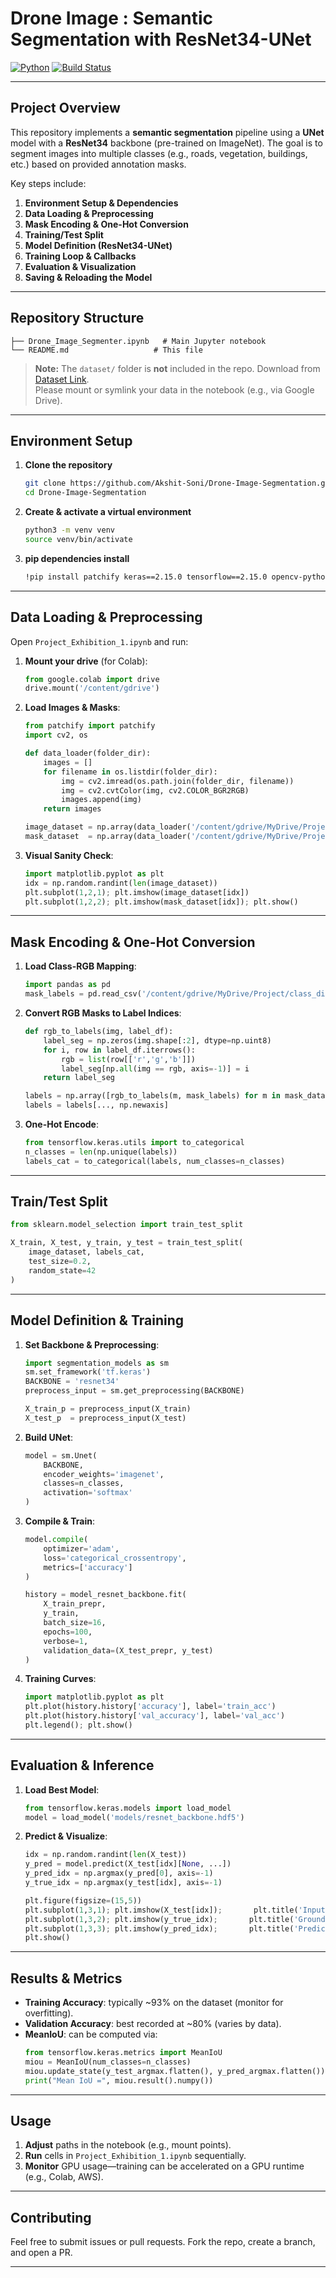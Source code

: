 # Drone Image : Semantic Segmentation with ResNet34-UNet

[![Python](https://img.shields.io/badge/Python-3.7%2B-blue)](https://www.python.org/)  [![Build Status](https://img.shields.io/badge/Notebook-Ready-yellow)]()

---

## Project Overview

This repository implements a **semantic segmentation** pipeline using a **UNet** model with a **ResNet34** backbone (pre-trained on ImageNet). The goal is to segment images into multiple classes (e.g., roads, vegetation, buildings, etc.) based on provided annotation masks.

Key steps include:

1. **Environment Setup & Dependencies**  
2. **Data Loading & Preprocessing**  
3. **Mask Encoding & One-Hot Conversion**  
4. **Training/Test Split**  
5. **Model Definition (ResNet34-UNet)**  
6. **Training Loop & Callbacks**  
7. **Evaluation & Visualization**  
8. **Saving & Reloading the Model**

---

## Repository Structure

```text
├── Drone_Image_Segmenter.ipynb   # Main Jupyter notebook
└── README.md                   # This file
```

> **Note:** The `dataset/` folder is **not** included in the repo. Download from [Dataset Link](http://dronedataset.icg.tugraz.at/).   
> Please mount or symlink your data in the notebook (e.g., via Google Drive).

---

## Environment Setup

1. **Clone the repository**  
   ```bash
   git clone https://github.com/Akshit-Soni/Drone-Image-Segmentation.git
   cd Drone-Image-Segmentation
   ```

2. **Create & activate a virtual environment**  
   ```bash
   python3 -m venv venv
   source venv/bin/activate
   ```

4. **pip dependencies install**
   ```bash
   !pip install patchify keras==2.15.0 tensorflow==2.15.0 opencv-python tqdm pillow scikit-learn random pickle keras-segmentation segmentation_models==1.0.1 efficientnet==1.1.1 
   ```

---

## Data Loading & Preprocessing

Open `Project_Exhibition_1.ipynb` and run:

1. **Mount your drive** (for Colab):
   ```python
   from google.colab import drive
   drive.mount('/content/gdrive')
   ```

2. **Load Images & Masks**:
   ```python
   from patchify import patchify
   import cv2, os

   def data_loader(folder_dir):
       images = []
       for filename in os.listdir(folder_dir):
           img = cv2.imread(os.path.join(folder_dir, filename))
           img = cv2.cvtColor(img, cv2.COLOR_BGR2RGB)
           images.append(img)
       return images

   image_dataset = np.array(data_loader('/content/gdrive/MyDrive/Project/dataset/Images'))
   mask_dataset  = np.array(data_loader('/content/gdrive/MyDrive/Project/dataset/Annotations'))
   ```

3. **Visual Sanity Check**:
   ```python
   import matplotlib.pyplot as plt
   idx = np.random.randint(len(image_dataset))
   plt.subplot(1,2,1); plt.imshow(image_dataset[idx])
   plt.subplot(1,2,2); plt.imshow(mask_dataset[idx]); plt.show()
   ```

---

## Mask Encoding & One-Hot Conversion

1. **Load Class-RGB Mapping**:
   ```python
   import pandas as pd
   mask_labels = pd.read_csv('/content/gdrive/MyDrive/Project/class_dict.csv')
   ```

2. **Convert RGB Masks to Label Indices**:
   ```python
   def rgb_to_labels(img, label_df):
       label_seg = np.zeros(img.shape[:2], dtype=np.uint8)
       for i, row in label_df.iterrows():
           rgb = list(row[['r','g','b']])
           label_seg[np.all(img == rgb, axis=-1)] = i
       return label_seg

   labels = np.array([rgb_to_labels(m, mask_labels) for m in mask_dataset])
   labels = labels[..., np.newaxis]
   ```

3. **One-Hot Encode**:
   ```python
   from tensorflow.keras.utils import to_categorical
   n_classes = len(np.unique(labels))
   labels_cat = to_categorical(labels, num_classes=n_classes)
   ```

---

## Train/Test Split

```python
from sklearn.model_selection import train_test_split

X_train, X_test, y_train, y_test = train_test_split(
    image_dataset, labels_cat,
    test_size=0.2,
    random_state=42
)
```

---

## Model Definition & Training

1. **Set Backbone & Preprocessing**:
   ```python
   import segmentation_models as sm
   sm.set_framework('tf.keras')
   BACKBONE = 'resnet34'
   preprocess_input = sm.get_preprocessing(BACKBONE)

   X_train_p = preprocess_input(X_train)
   X_test_p  = preprocess_input(X_test)
   ```

2. **Build UNet**:
   ```python
   model = sm.Unet(
       BACKBONE,
       encoder_weights='imagenet',
       classes=n_classes,
       activation='softmax'
   )
   ```

3. **Compile & Train**:
   ```python
   model.compile(
       optimizer='adam',
       loss='categorical_crossentropy',
       metrics=['accuracy']
   )

   history = model_resnet_backbone.fit(
       X_train_prepr,
       y_train,
       batch_size=16,
       epochs=100,
       verbose=1,
       validation_data=(X_test_prepr, y_test)
   )
   ```

4. **Training Curves**:
   ```python
   import matplotlib.pyplot as plt
   plt.plot(history.history['accuracy'], label='train_acc')
   plt.plot(history.history['val_accuracy'], label='val_acc')
   plt.legend(); plt.show()
   ```

---

## Evaluation & Inference

1. **Load Best Model**:
   ```python
   from tensorflow.keras.models import load_model
   model = load_model('models/resnet_backbone.hdf5')
   ```

2. **Predict & Visualize**:
   ```python
   idx = np.random.randint(len(X_test))
   y_pred = model.predict(X_test[idx][None, ...])
   y_pred_idx = np.argmax(y_pred[0], axis=-1)
   y_true_idx = np.argmax(y_test[idx], axis=-1)

   plt.figure(figsize=(15,5))
   plt.subplot(1,3,1); plt.imshow(X_test[idx]);       plt.title('Input')
   plt.subplot(1,3,2); plt.imshow(y_true_idx);       plt.title('Ground Truth')
   plt.subplot(1,3,3); plt.imshow(y_pred_idx);       plt.title('Prediction')
   plt.show()
   ```

---

## Results & Metrics

- **Training Accuracy**: typically ~93% on the dataset (monitor for overfitting).  
- **Validation Accuracy**: best recorded at ~80% (varies by data).  
- **MeanIoU**: can be computed via:
  ```python
  from tensorflow.keras.metrics import MeanIoU
  miou = MeanIoU(num_classes=n_classes)
  miou.update_state(y_test_argmax.flatten(), y_pred_argmax.flatten())
  print("Mean IoU =", miou.result().numpy())
  ```

---

## Usage
  
1. **Adjust** paths in the notebook (e.g., mount points).  
2. **Run** cells in `Project_Exhibition_1.ipynb` sequentially.  
3. **Monitor** GPU usage—training can be accelerated on a GPU runtime (e.g., Colab, AWS).

---

## Contributing

Feel free to submit issues or pull requests. Fork the repo, create a branch, and open a PR.

---
